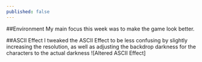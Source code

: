 ```yaml
---
published: false
---
```



<!--excerpt-->

##Environment
My main focus this week was to make the game look better.

##ASCII Effect
I tweaked the ASCII Effect to be less confusing by slightly increasing the resolution, as well as adjusting the backdrop darkness for the characters to the actual darkness
![Altered ASCII Effect]